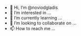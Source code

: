 - 👋 Hi, I’m @noviodgladis
- 👀 I’m interested in ...
- 🌱 I’m currently learning ...
- 💞️ I’m looking to collaborate on ...
- 📫 How to reach me ...

<!---
noviodgladis/noviodgladis is a ✨ special ✨ repository because its `README.md` (this file) appears on your GitHub profile.
You can click the Preview link to take a look at your changes.
--->
